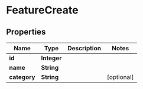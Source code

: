 # FeatureCreate

## Properties
Name | Type | Description | Notes
------------ | ------------- | ------------- | -------------
**id** | **Integer** |  | 
**name** | **String** |  | 
**category** | **String** |  |  [optional]
